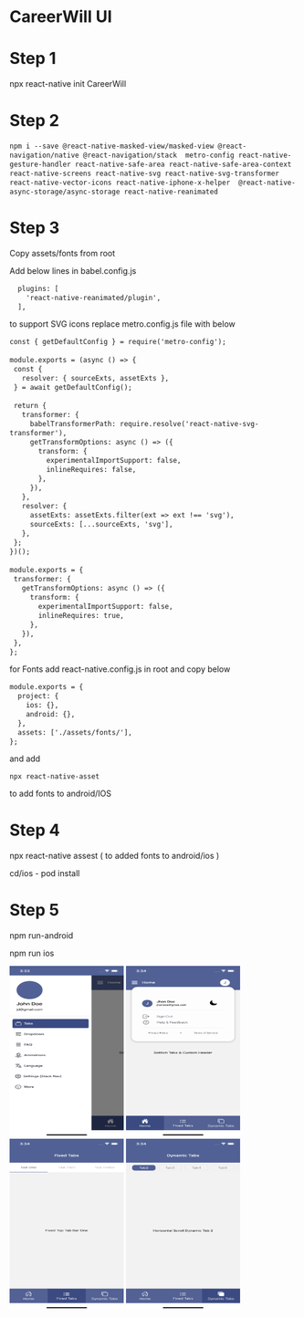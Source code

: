 # CareerWill UI

# Step 1

npx react-native init CareerWill

# Step 2

```
npm i --save @react-native-masked-view/masked-view @react-navigation/native @react-navigation/stack  metro-config react-native-gesture-handler react-native-safe-area react-native-safe-area-context react-native-screens react-native-svg react-native-svg-transformer react-native-vector-icons react-native-iphone-x-helper  @react-native-async-storage/async-storage react-native-reanimated
```

# Step 3

Copy assets/fonts from root

Add below lines in babel.config.js

```
  plugins: [
    'react-native-reanimated/plugin',
  ],
```

to support SVG icons replace metro.config.js file with below

```
const { getDefaultConfig } = require('metro-config');

module.exports = (async () => {
 const {
   resolver: { sourceExts, assetExts },
 } = await getDefaultConfig();

 return {
   transformer: {
     babelTransformerPath: require.resolve('react-native-svg-transformer'),
     getTransformOptions: async () => ({
       transform: {
         experimentalImportSupport: false,
         inlineRequires: false,
       },
     }),
   },
   resolver: {
     assetExts: assetExts.filter(ext => ext !== 'svg'),
     sourceExts: [...sourceExts, 'svg'],
   },
 };
})();

module.exports = {
 transformer: {
   getTransformOptions: async () => ({
     transform: {
       experimentalImportSupport: false,
       inlineRequires: true,
     },
   }),
 },
};
```


for Fonts add react-native.config.js in root and copy below

```
module.exports = {
  project: {
    ios: {},
    android: {},
  },
  assets: ['./assets/fonts/'],
};
```

and add

```
npx react-native-asset 
```

to add fonts to android/IOS


# Step 4

 npx react-native assest ( to added fonts to android/ios )
 
 cd/ios - pod install

# Step 5

npm run-android

npm run ios

 <img src="/screenshots/1.png" width="200px" height="300px"></img> 
 <img src="/screenshots/2.png" width="200px" height="300px"></img> 
 <img src="/screenshots/3.png" width="200px" height="300px"></img> 
 <img src="/screenshots/4.png" width="200px" height="300px"></img> 
